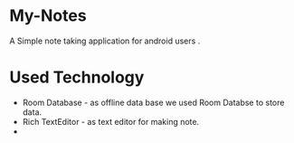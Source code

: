 # My-Notes
A Simple note taking application for android users .
# Used Technology
 - Room Database - as offline data base we used Room Databse to store data.
 - Rich TextEditor - as text editor for making note.
 - 
 
